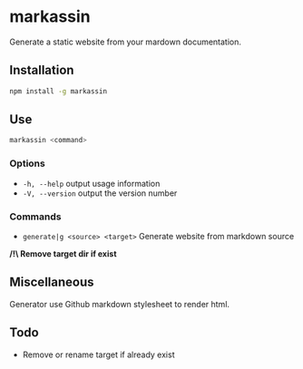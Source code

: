 # markassin

Generate a static website from your mardown documentation.

## Installation

```bash
npm install -g markassin
```

## Use

```bash
markassin <command>
```

### Options

* `-h, --help` output usage information
* `-V, --version` output the version number

### Commands

* `generate|g <source> <target>`  Generate website from markdown source

**/!\ Remove target dir if exist**

## Miscellaneous

Generator use Github markdown stylesheet to render html.

## Todo
 - Remove or rename target if already exist